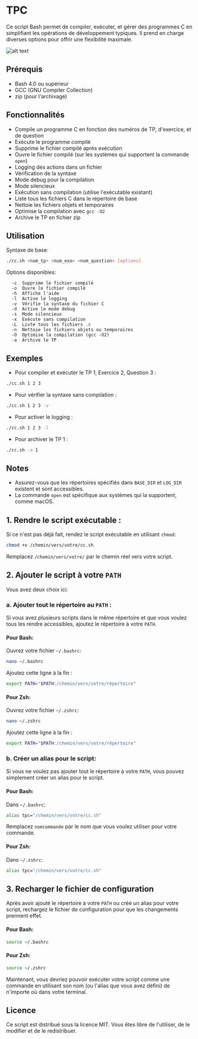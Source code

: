 # TPC

Ce script Bash permet de compiler, exécuter, et gérer des programmes C en simplifiant les opérations de développement typiques. Il prend en charge diverses options pour offrir une flexibilité maximale.

![alt text](https://github.com/wolf75222/TPC/assets/demo.png)

## Prérequis

- Bash 4.0 ou supérieur
- GCC (GNU Compiler Collection)
- zip (pour l'archivage)

## Fonctionnalités

- Compile un programme C en fonction des numéros de TP, d'exercice, et de question
- Exécute le programme compilé
- Supprime le fichier compilé après exécution
- Ouvre le fichier compilé (sur les systèmes qui supportent la commande `open`)
- Logging des actions dans un fichier
- Vérification de la syntaxe
- Mode debug pour la compilation
- Mode silencieux
- Exécution sans compilation (utilise l'exécutable existant)
- Liste tous les fichiers C dans le répertoire de base
- Nettoie les fichiers objets et temporaires
- Optimise la compilation avec `gcc -O2`
- Archive le TP en fichier zip

## Utilisation

Syntaxe de base:

```bash
./cc.sh <num_tp> <num_exo> <num_question> [options]
```

Options disponibles:

```
  -c  Supprime le fichier compilé
  -o  Ouvre le fichier compilé
  -h  Affiche l'aide
  -l  Active le logging
  -v  Vérifie la syntaxe du fichier C
  -d  Active le mode debug
  -s  Mode silencieux
  -x  Exécute sans compilation
  -L  Liste tous les fichiers .c
  -n  Nettoie les fichiers objets ou temporaires
  -O  Optimise la compilation (gcc -O2)
  -a  Archive le TP
```

## Exemples

- Pour compiler et exécuter le TP 1, Exercice 2, Question 3 :

```bash
./cc.sh 1 2 3
```

- Pour vérifier la syntaxe sans compilation :

```bash
./cc.sh 1 2 3 -v
```

- Pour activer le logging :

```bash
./cc.sh 1 2 3 -l
```

- Pour archiver le TP 1 :

```bash
./cc.sh -a 1
```

## Notes

- Assurez-vous que les répertoires spécifiés dans `BASE_DIR` et `LOG_DIR` existent et sont accessibles.
- La commande `open` est spécifique aux systèmes qui la supportent, comme macOS.

## 1. Rendre le script exécutable :

Si ce n'est pas déjà fait, rendez le script exécutable en utilisant `chmod`:

```bash
chmod +x /chemin/vers/votre/cc.sh
```

Remplacez `/chemin/vers/votre/` par le chemin réel vers votre script.

## 2. Ajouter le script à votre `PATH`

Vous avez deux choix ici:

### a. Ajouter tout le répertoire au `PATH` :

Si vous avez plusieurs scripts dans le même répertoire et que vous voulez tous les rendre accessibles, ajoutez le répertoire à votre `PATH`.

#### Pour Bash:

Ouvrez votre fichier `~/.bashrc`:

```bash
nano ~/.bashrc
```

Ajoutez cette ligne à la fin :

```bash
export PATH="$PATH:/chemin/vers/votre/répertoire"
```

#### Pour Zsh:

Ouvrez votre fichier `~/.zshrc`:

```bash
nano ~/.zshrc
```

Ajoutez cette ligne à la fin :

```bash
export PATH="$PATH:/chemin/vers/votre/répertoire"
```

### b. Créer un alias pour le script:

Si vous ne voulez pas ajouter tout le répertoire à votre `PATH`, vous pouvez simplement créer un alias pour le script.

#### Pour Bash:

Dans `~/.bashrc`:

```bash
alias tpc="/chemin/vers/votre/cc.sh"
```

Remplacez `nomcommande` par le nom que vous voulez utiliser pour votre commande.

#### Pour Zsh:

Dans `~/.zshrc`:

```bash
alias tpc="/chemin/vers/votre/cc.sh"
```

## 3. Recharger le fichier de configuration

Après avoir ajouté le répertoire à votre `PATH` ou créé un alias pour votre script, rechargez le fichier de configuration pour que les changements prennent effet.

#### Pour Bash:

```bash
source ~/.bashrc
```

#### Pour Zsh:

```bash
source ~/.zshrc
```

Maintenant, vous devriez pouvoir exécuter votre script comme une commande en utilisant son nom (ou l'alias que vous avez défini) de n'importe où dans votre terminal.

## Licence

Ce script est distribué sous la licence MIT. Vous êtes libre de l'utiliser, de le modifier et de le redistribuer.
